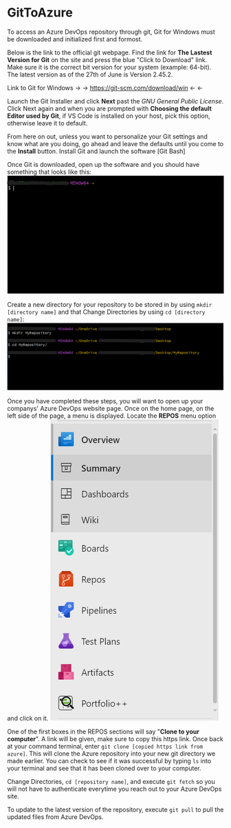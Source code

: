 # GitToAzure
To access an Azure DevOps repository through git, Git for Windows must be downloaded and initialized first and formost.

Below is the link to the official git webpage. Find the link for **The Lastest Version for Git** on the site and press the blue "Click to Download" link. Make sure it is the correct bit version for your system (example: 64-bit). The latest version as of the 27th of June is Version 2.45.2. 

Link to Git for Windows -> ->     https://git-scm.com/download/win  <- <-

Launch the Git Installer and click **Next** past the *GNU General Public License*. Click Next again and when you are prompted with **Choosing the default Editor used by Git**, if VS Code is installed on your host, pick this option, otherwise leave it to default. 

From here on out, unless you want to personalize your Git settings and know what are you doing, go ahead and leave the defaults until you come to the **Install** button. Install Git and launch the software [Git Bash]

Once Git is downloaded, open up the software and you should have something that looks like this:
![1](/open_git.png?raw=true "Opening Up Git")

Create a new directory for your repository to be stored in by using `mkdir [directory name]` and that Change Directories by using `cd [directory name]`:
![2](/mkdir_cd.png?raw=true "Creating and Changing Dir")

Once you have completed these steps, you will want to open up your companys' Azure DevOps website page. Once on the home page, on the left side of the page, a menu is displayed. Locate the **REPOS** menu option and click on it.
![3](/azure_menu.png?raw=true "Azure Menu")

One of the first boxes in the REPOS sections will say "**Clone to your computer**". A link will be given, make sure to copy this https link. 
Once back at your command terminal, enter `git clone [copied https link from azure]`. This will clone the Azure repository into your new git directory we made earlier. You can check to see if it was successful by typing `ls` into your terminal and see that it has been cloned over to your computer.

Change Directories, `cd [repository name]`, and execute `git fetch` so you will not have to authenticate everytime you reach out to your Azure DevOps site. 

To update to the latest version of the repository, execute `git pull` to pull the updated files from Azure DevOps.
